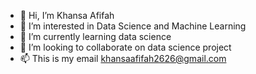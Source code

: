 - 👋 Hi, I’m Khansa Afifah
- 👀 I’m interested in Data Science and Machine Learning
- 🌱 I’m currently learning data science
- 💞️ I’m looking to collaborate on data science project
- 📫 This is my email khansaafifah2626@gmail.com

<!---
khns26/khns26 is a ✨ special ✨ repository because its `README.md` (this file) appears on your GitHub profile.
You can click the Preview link to take a look at your changes.
--->
